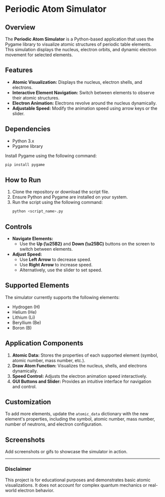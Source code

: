 # Periodic Atom Simulator

## Overview
The **Periodic Atom Simulator** is a Python-based application that uses the Pygame library to visualize atomic structures of periodic table elements. This simulation displays the nucleus, electron orbits, and dynamic electron movement for selected elements.

## Features
- **Atomic Visualization:** Displays the nucleus, electron shells, and electrons.
- **Interactive Element Navigation:** Switch between elements to observe their atomic structures.
- **Electron Animation:** Electrons revolve around the nucleus dynamically.
- **Adjustable Speed:** Modify the animation speed using arrow keys or the slider.

## Dependencies
- Python 3.x
- Pygame library

Install Pygame using the following command:
```bash
pip install pygame
```

## How to Run
1. Clone the repository or download the script file.
2. Ensure Python and Pygame are installed on your system.
3. Run the script using the following command:
   ```bash
   python <script_name>.py
   ```

## Controls
- **Navigate Elements:**
  - Use the **Up (\u25B2)** and **Down (\u25BC)** buttons on the screen to switch between elements.
- **Adjust Speed:**
  - Use **Left Arrow** to decrease speed.
  - Use **Right Arrow** to increase speed.
  - Alternatively, use the slider to set speed.

## Supported Elements
The simulator currently supports the following elements:
- Hydrogen (H)
- Helium (He)
- Lithium (Li)
- Beryllium (Be)
- Boron (B)

## Application Components
1. **Atomic Data:** Stores the properties of each supported element (symbol, atomic number, mass number, etc.).
2. **Draw Atom Function:** Visualizes the nucleus, shells, and electrons dynamically.
3. **Speed Control:** Adjusts the electron animation speed interactively.
4. **GUI Buttons and Slider:** Provides an intuitive interface for navigation and control.

## Customization
To add more elements, update the `atomic_data` dictionary with the new element's properties, including the symbol, atomic number, mass number, number of neutrons, and electron configuration.

## Screenshots
Add screenshots or gifs to showcase the simulator in action.

---

### Disclaimer
This project is for educational purposes and demonstrates basic atomic visualizations. It does not account for complex quantum mechanics or real-world electron behavior.

